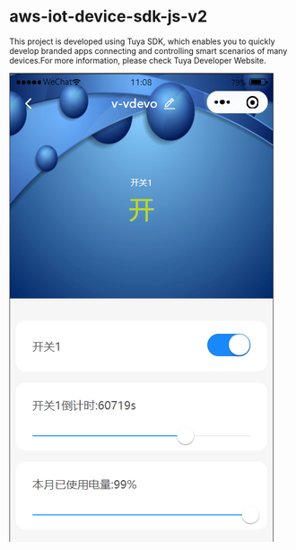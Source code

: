 # aws-iot-device-sdk-js-v2
This project is developed using Tuya SDK, which enables you to quickly develop branded apps connecting and controlling smart scenarios of many devices.For more information, please check Tuya Developer Website.

![面板](https://github.com/chongdongchen/aws-iot-device-sdk-js-v2/blob/main/panel.png)
